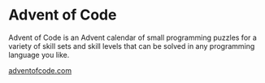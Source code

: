 # Advent of Code
Advent of Code is an Advent calendar of small programming puzzles for a variety of skill sets and skill levels that can be solved in any programming language you like.

[adventofcode.com](https://adventofcode.com/2018)
